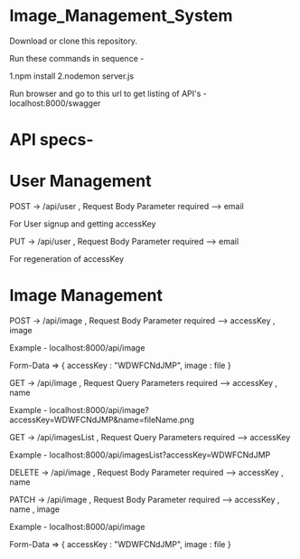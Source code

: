 # Image_Management_System

Download or clone this repository.

Run these commands in sequence - 

1.npm install
2.nodemon server.js

Run browser and go to this url to get listing of API's - localhost:8000/swagger

# API specs-

# User Management

POST -> /api/user , Request Body Parameter required --> email

For User signup and getting accessKey

PUT  -> /api/user , Request Body Parameter required --> email

For regeneration of accessKey

# Image Management

POST -> /api/image , Request Body Parameter required --> accessKey , image

Example - localhost:8000/api/image

Form-Data => { accessKey : "WDWFCNdJMP", image : file }


GET  -> /api/image , Request Query Parameters required --> accessKey , name

Example - localhost:8000/api/image?accessKey=WDWFCNdJMP&name=fileName.png


GET  -> /api/imagesList , Request Query Parameters required --> accessKey

Example - localhost:8000/api/imagesList?accessKey=WDWFCNdJMP


DELETE -> /api/image , Request Body Parameter required --> accessKey , name


PATCH -> /api/image , Request Body Parameter required --> accessKey , name , image

Example - localhost:8000/api/image

Form-Data => { accessKey : "WDWFCNdJMP", image : file }